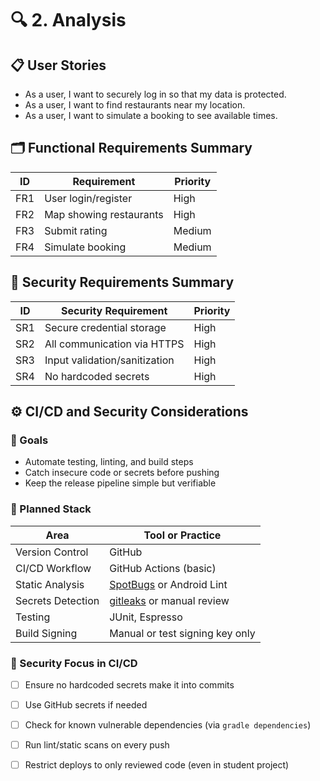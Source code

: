
# 🔍 2. Analysis

## 📋 User Stories

- As a user, I want to securely log in so that my data is protected.
- As a user, I want to find restaurants near my location.
- As a user, I want to simulate a booking to see available times.

## 🗂️ Functional Requirements Summary

| ID | Requirement                         | Priority |
|----|-------------------------------------|----------|
| FR1 | User login/register                | High     |
| FR2 | Map showing restaurants            | High     |
| FR3 | Submit rating                      | Medium   |
| FR4 | Simulate booking                   | Medium   |

## 🔐 Security Requirements Summary

| ID | Security Requirement                                | Priority |
|----|------------------------------------------------------|----------|
| SR1 | Secure credential storage                           | High     |
| SR2 | All communication via HTTPS                         | High     |
| SR3 | Input validation/sanitization                       | High     |
| SR4 | No hardcoded secrets                                | High     |


## ⚙️ CI/CD and Security Considerations

### 🎯 Goals

- Automate testing, linting, and build steps
- Catch insecure code or secrets before pushing
- Keep the release pipeline simple but verifiable

### 🧰 Planned Stack

| Area            | Tool or Practice                 |
|------------------|----------------------------------|
| Version Control  | GitHub                          |
| CI/CD Workflow   | GitHub Actions (basic)          |
| Static Analysis  | [SpotBugs](https://spotbugs.github.io/) or Android Lint |
| Secrets Detection| [gitleaks](https://github.com/gitleaks/gitleaks) or manual review |
| Testing          | JUnit, Espresso                 |
| Build Signing    | Manual or test signing key only |

### 🔐 Security Focus in CI/CD

- [ ] Ensure no hardcoded secrets make it into commits
- [ ] Use GitHub secrets if needed
- [ ] Check for known vulnerable dependencies (via `gradle dependencies`)
- [ ] Run lint/static scans on every push
- [ ] Restrict deploys to only reviewed code (even in student project)

